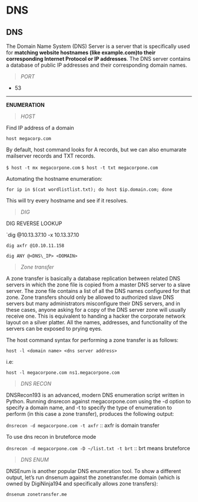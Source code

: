 # DNS&#x20;

## **DNS**

The Domain Name System (DNS) Server is a server that is specifically used for **matching website hostnames (like example.com)to their corresponding Internet Protocol or IP addresses**. The DNS server contains a database of public IP addresses and their corresponding domain names.

> _PORT_

* 53

***

**ENUMERATION**

> _HOST_

Find IP address of a domain

`host megacorp.com`

By default, host command looks for A records, but we can also enumarate mailserver records and TXT records.

`$ host -t mx megacorpone.com` `$ host -t txt megacorpone.com`

Automating the hostname enumeration:

`for ip in $(cat wordlistlist.txt); do host $ip.domain.com; done`

This will try every hostname and see if it resolves.

> _DIG_

DIG REVERSE LOOKUP

\`dig @10.13.37.10 -x 10.13.37.10

`dig axfr @10.10.11.158`

`dig ANY @<DNS\_IP> <DOMAIN>`

> _Zone transfer_

A zone transfer is basically a database replication between related DNS servers in which the zone file is copied from a master DNS server to a slave server. The zone file contains a list of all the DNS names configured for that zone. Zone transfers should only be allowed to authorized slave DNS servers but many administrators misconfigure their DNS servers, and in these cases, anyone asking for a copy of the DNS server zone will usually receive one. This is equivalent to handing a hacker the corporate network layout on a silver platter. All the names, addresses, and functionality of the servers can be exposed to prying eyes.

The host command syntax for performing a zone transfer is as follows:

`host -l <domain name> <dns server address>`

i.e:

`host -l megacorpone.com ns1.megacorpone.com`

> _DNS RECON_

DNSRecon193 is an advanced, modern DNS enumeration script written in Python. Running dnsrecon against megacorpone.com using the -d option to specify a domain name, and -t to specify the type of enumeration to perform (in this case a zone transfer), produces the following output:

`dnsrecon -d megacorpone.com -t axfr` :: axfr is domain transfer

To use dns recon in bruteforce mode

`dnsrecon -d megacorpone.com -D ~/list.txt -t brt` :: brt means bruteforce

> _DNS ENUM_

DNSEnum is another popular DNS enumeration tool. To show a different output, let’s run dnsenum against the zonetransfer.me domain (which is owned by DigiNinja194 and specifically allows zone transfers):

`dnsenum zonetransfer.me`
